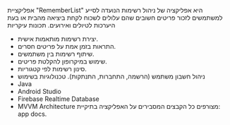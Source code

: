 
אפליקציית "RememberList" היא אפליקציה של ניהול רשימות הנועדה לסייע למשתמשים לזכור פריטים חשובים שהם עלולים לשכוח לקחת ביציאה מהבית או בעת היערכות לטיולים ואירועים.
תכונות עיקריות
 * יצירת רשימות מותאמות אישית.
 * התראות בזמן אמת על פריטים חסרים.
 * שיתוף רשימות בין משתמשים.
 * שימוש במיקרופון להקלטת פריטים.
 * סינון רשימות לפי קטגוריות.
 * ניהול חשבון משתמש (הרשמה, התחברות, התנתקות).
טכנולוגיות בשימוש
 * Java
 * Android Studio
 * Firebase Realtime Database
 * MVVM Architecture
   מצורפים כל הקבצים המסבירים על האפליקציה בתיקיית:
   app docs.

